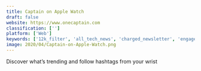 ```yaml
---
title: Captain on Apple Watch
draft: false 
website: https://www.onecaptain.com
classification: ['']
platform: ['Web']
keywords: ['12k_filter', 'all_tech_news', 'charged_newsletter', 'engagespot', 'glide_for_apple_watch', 'haptic_touch_bar', 'hot_homescreen_apps', 'index.co', 'newslettrs', 'sharemeow', 'signum', 'sip_by_product_hunt', 'smedian', 'techbites', 'the_information', 'the_tech_memo', 'touchbar_for_your_old_macbook', 'triggerfox', 'watchapps', 'thebulletin.']
image: 2020/04/Captain-on-Apple-Watch.png
---
```

Discover what’s trending and follow hashtags from your wrist